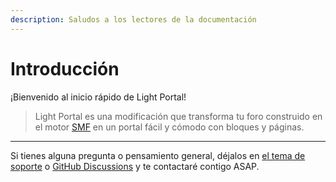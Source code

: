 ```yaml
---
description: Saludos a los lectores de la documentación
---
```


# Introducción

¡Bienvenido al inicio rápido de Light Portal!

> Light Portal es una modificación que transforma tu foro construido en el motor [SMF](https://www.simplemachines.org) en un portal fácil y cómodo con bloques y páginas.

---

Si tienes alguna pregunta o pensamiento general, déjalos en [el tema de soporte](https://www.simplemachines.org/community/index.php?topic=572393.0) o [GitHub Discussions](https://github.com/dragomano/Light-Portal/discussions) y te contactaré contigo ASAP.
